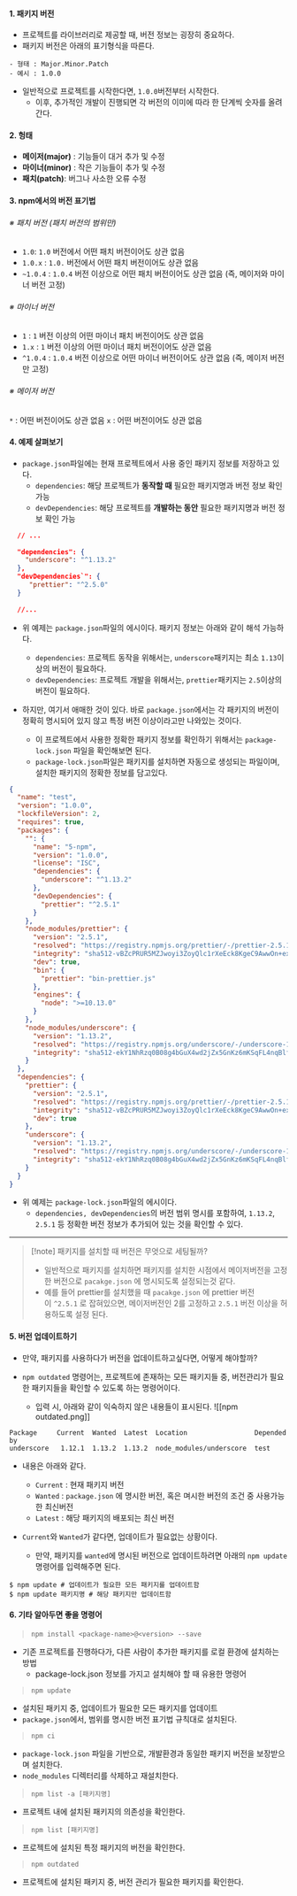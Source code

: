 
#### 1. 패키지 버전

- 프로젝트를 라이브러리로 제공할 때, 버전 정보는 굉장히 중요하다.
- 패키지 버전은 아래의 표기형식을 따른다.

```null
- 형태 : Major.Minor.Patch
- 예시 : 1.0.0
```

- 일반적으로 프로젝트를 시작한다면, `1.0.0`버전부터 시작한다.
	- 이후, 추가적인 개발이 진행되면 각 버전의 이미에 따라 한 단계씩 숫자를 올려간다.


#### 2. 헝태

- **메이저(major)** : 기능들이 대거 추가 및 수정
- **마이너(minor)** : 작은 기능들이 추가 및 수정
- **패치(patch)**: 버그나 사소한 오류 수정


#### 3. npm에서의 버전 표기법

###### ※ 패치 버전 (패치 버전의 범위만)
- `1.0`: `1.0` 버전에서 어떤 패치 버전이어도 상관 없음
- `1.0.x` : `1.0.` 버전에서 어떤 패치 버전이어도 상관 없음
- `~1.0.4` : `1.0.4` 버전 이상으로 어떤 패치 버전이어도 상관 없음 (즉, 메이저와 마이너 버전 고정)

###### ※ 마이너 버전
- `1` : `1` 버전 이상의 어떤 마이너 패치 버전이어도 상관 없음
- `1.x` : `1` 버전 이상의 어떤 마이너 패치 버전이어도 상관 없음
- `^1.0.4` : `1.0.4` 버전 이상으로 어떤 마이너 버전이어도 상관 없음 (즉, 메이저 버전만 고정)

###### ※ 메이저 버전
`*` : 어떤 버전이어도 상관 없음
`x` : 어떤 버전이어도 상관 없음


#### 4. 예제 살펴보기

- `package.json`파일에는 현재 프로젝트에서 사용 중인 패키지 정보를 저장하고 있다. 
	- `dependencies`: 해당 프로젝트가 **동작할 때** 필요한 패키지명과 버전 정보 확인 가능
	- `devDependencies`: 해당 프로젝트를 **개발하는 동안** 필요한 패키지명과 버전 정보 확인 가능 

```json
  // ...
  
  "dependencies": {
    "underscore": "^1.13.2"
  },
  "devDependencies`": {
     "prettier": "^2.5.0"
  }
  
  //...
```

- 위 예제는 `package.json`파일의 에시이다. 패키지 정보는 아래와 같이 해석 가능하다.
	- `dependencies`: 프로젝트 동작을 위해서는, `underscore`패키지는 최소 `1.13`이상의 버전이 필요하다.
	- `devDependencies`: 프로젝트 개발을 위해서는, `prettier`패키지는 `2.5`이상의 버전이 필요하다.

- 하지만, 여기서 애매한 것이 있다. 바로 `package.json`에서는 각 패키지의 버전이 정확히 명시되어 있지 않고 특정 버전 이상이라고만 나와있는 것이다.
	- 이 프로젝트에서 사용한 정확한 패키지 정보를 확인하기 위해서는 `package-lock.json` 파일을 확인해보면 된다.
	- `package-lock.json`파일은 패키지를 설치하면 자동으로 생성되는 파일이며, 설치한 패키지의 정확한 정보를 담고있다.

```json
{
  "name": "test",
  "version": "1.0.0",
  "lockfileVersion": 2,
  "requires": true,
  "packages": {
    "": {
      "name": "5-npm",
      "version": "1.0.0",
      "license": "ISC",
      "dependencies": {
        "underscore": "^1.13.2"
      },
      "devDependencies": {
        "prettier": "^2.5.1"
      }
    },
    "node_modules/prettier": {
      "version": "2.5.1",
      "resolved": "https://registry.npmjs.org/prettier/-/prettier-2.5.1.tgz",
      "integrity": "sha512-vBZcPRUR5MZJwoyi3ZoyQlc1rXeEck8KgeC9AwwOn+exuxLxq5toTRDTSaVrXHxelDMHy9zlicw8u66yxoSUFg==",
      "dev": true,
      "bin": {
        "prettier": "bin-prettier.js"
      },
      "engines": {
        "node": ">=10.13.0"
      }
    },
    "node_modules/underscore": {
      "version": "1.13.2",
      "resolved": "https://registry.npmjs.org/underscore/-/underscore-1.13.2.tgz",
      "integrity": "sha512-ekY1NhRzq0B08g4bGuX4wd2jZx5GnKz6mKSqFL4nqBlfyMGiG10gDFhDTMEfYmDL6Jy0FUIZp7wiRB+0BP7J2g=="
    }
  },
  "dependencies": {
    "prettier": { 
      "version": "2.5.1",
      "resolved": "https://registry.npmjs.org/prettier/-/prettier-2.5.1.tgz",
      "integrity": "sha512-vBZcPRUR5MZJwoyi3ZoyQlc1rXeEck8KgeC9AwwOn+exuxLxq5toTRDTSaVrXHxelDMHy9zlicw8u66yxoSUFg==",
      "dev": true
    },
    "underscore": {
      "version": "1.13.2",
      "resolved": "https://registry.npmjs.org/underscore/-/underscore-1.13.2.tgz",
      "integrity": "sha512-ekY1NhRzq0B08g4bGuX4wd2jZx5GnKz6mKSqFL4nqBlfyMGiG10gDFhDTMEfYmDL6Jy0FUIZp7wiRB+0BP7J2g=="
    }
  }
}
```
- 위 예제는 `package-lock.json`파일의 에시이다.
	- `dependencies, devDependencies`의 버전 범위 명시를 포함하여, `1.13.2`, `2.5.1` 등 정확한 버전 정보가 추가되어 있는 것을 확인할 수 있다.

****  


> [!note] 패키지를 설치할 때 버전은 무엇으로 세팅될까?
> - 일반적으로 패키지를 설치하면 패키지를 설치한 시점에서 메이저버전을 고정한 버전으로 `pacakge.json` 에 명시되도록 설정되는것 같다.  
> - 예를 들어 prettier를 설치했을 때 `pacakge.json` 에 prettier 버전이 `^2.5.1` 로 잡혀있으면, 메이저버전인 2를 고정하고 `2.5.1` 버전 이상을 허용하도록 설정 된다.


#### 5. 버전 업데이트하기

- 만약, 패키지를 사용하다가 버전을 업데이트하고싶다면, 어떻게 해야할까?

- `npm outdated` 명령어는, 프로젝트에 존재하는 모든 패키지들 중, 버전관리가 필요한 패키지들을 확인할 수 있도록 하는 명령어이다.
	- 입력 시, 아래와 같이 익숙하지 않은 내용들이 표시된다.
![[npm outdated.png]]

```shell
Package     Current  Wanted  Latest  Location                 Depended by
underscore   1.12.1  1.13.2  1.13.2  node_modules/underscore  test
```

- 내용은 아래와 같다.
	- `Current` : 현재 패키지 버전
	- `Wanted` : `package.json` 에 명시한 버전, 혹은 며시한 버전의 조건 중 사용가능 한 최신버전
	- `Latest` : 해당 패키지의 배포되는 최신 버전

- `Current`와 `Wanted`가 같다면, 업데이트가 필요없는 상황이다.
	- 만약, 패키지를 `wanted`에 명시된 버전으로 업데이트하려면 아래의 `npm update`명령어를 입력해주면 된다.

```shell
$ npm update # 업데이트가 필요한 모든 패키지를 업데이트함
$ npm update 패키지명 # 해당 패키지만 업데이트함
```


#### 6. 기타 알아두면 좋을 명령어

> `npm install <package-name>@<version> --save`
- 기존 프로젝트를 진행하다가, 다른 사람이 추가한 패키지를 로컬 환경에 설치하는 방법
	- package-lock.json 정보를 가지고 설치해야 할 때 유용한 명령어

>`npm update`
- 설치된 패키지 중, 업데이트가 필요한 모든 패키지를 업데이트
- `package.json`에서, 범위를 명시한 버전 표기법 규칙대로 설치된다.

> `npm ci`
- `package-lock.json` 파일을 기반으로, 개발환경과 동일한 패키지 버전을 보장받으며 설치한다.
- `node_modules` 디렉터리를 삭제하고 재설치한다.

> `npm list -a [패키지명]`
- 프로젝트 내에 설치된 패키지의 의존성을 확인한다.

> `npm list [패키지명]`
- 프로젝트에 설치된 특정 패키지의 버전을 확인한다.

> `npm outdated`
- 프로젝트에 설치된 패키지 중, 버전 관리가 필요한 패키지를 확인한다.